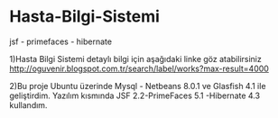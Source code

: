 Hasta-Bilgi-Sistemi
===================

jsf - primefaces - hibernate 

1)Hasta Bilgi Sistemi detaylı bilgi için aşağıdaki linke göz atabilirsiniz
http://oguvenir.blogspot.com.tr/search/label/works?max-result=4000

2)Bu proje Ubuntu üzerinde Mysql - Netbeans 8.0.1 ve Glasfish 4.1 ile geliştirdim. Yazılım kısmında JSF 2.2-PrimeFaces 5.1 -Hibernate 4.3 kullandım.  
